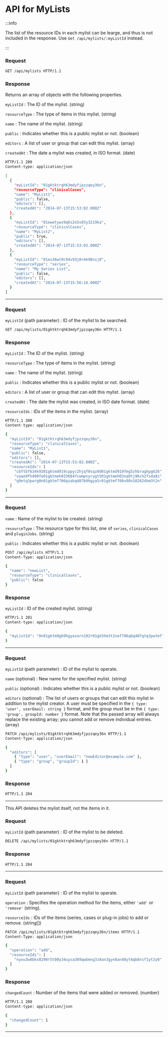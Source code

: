 # API for MyLists

<ApiPreamble verb="get" path="/mylists" />

:::info

The list of the resource IDs in each mylist can be learge, and thus is not included in the response. Use `Get /api/mylists/:myListId` instead.

:::

### Request

```bash title="Example"
GET /api/mylists HTTP/1.1
```

### Response

Returns an array of objects with the following properties.

`myListId`
: The ID of the mylist. (string)

`resourceType`
: The type of items in this mylist. (string)

`name`
: The name of the mylist. (string)

`public`
: Indicates whether this is a public mylist or not. (boolean)

`editors`
: A list of user or group that can edit this mylist. (array)

`createdAt`
: The date a mylist was created, in ISO format. (date)

```bash title="Example"
HTTP/1.1 200
Content-type: application/json

[
  {
    "myListId": "01gktktrqh63mdyfjpzzqey36n",
    "resourceType": "clinicalCases",
    "name": "MyList1",
    "public": false,
    "editors": [],
    "createdAt": "2014-07-13T15:53:02.000Z"
  },
  {
    "myListId": "01ewetywx9q6s2n5s03y3219ka",
    "resourceType": "clinicalCases",
    "name": "MyList2",
    "public": true,
    "editors": [],
    "createdAt": "2014-07-13T15:53:02.000Z"
  },
  {
    "myListId": "01ex36wt9c94s93j0rmk98nsj0",
    "resourceType": "series",
    "name": "My Series List",
    "public": false,
    "editors": [],
    "createdAt": "2014-07-13T15:56:16.000Z"
  }
]
```

---

<ApiPreamble verb="get" path="/mylists/:myListId" />

### Request

`myListId` (path parameter)
: ID of the mylist to be searched.

```bash title="Example"
GET /api/mylists/01gktktrqh63mdyfjpzzqey36n HTTP/1.1
```

### Response

`myListId`
: The ID of the mylist. (string)

`resourceType`
: The type of items in the mylist. (string)

`name`
: The name of the mylist. (string)

`public`
: Indicates whether this is a public mylist or not. (boolean)

`editors`
: A list of user or group that can edit this mylist. (array)

`createdAt`
: The date the mylist was created, in ISO date format. (date)

`resourceIds`
: IDs of the items in the mylist. (array)

```bash title="Example"
HTTP/1.1 200
Content-type: application/json

{
  "myListId": "01gktktrqh63mdyfjpzzqey36n",
  "resourceType": "clinicalCases",
  "name": "MyList1",
  "public": false,
  "editors": [],
  "createdAt": "2014-07-13T15:53:02.000Z",
  "resourceIds": [
    "cbftbf634k9301gktmd919cppyc2hjqf0sqz0d01gktmd919fmg5zhbraghpg626",
    "vaae9fh490fe01gktmeh0336847cwmpnyrygt501gktmeh03xq0tj96ch2fsda8z",
    "q9etq3pwrg0n01gktmf706qzabq407b9hgya5r01gktmf706x98n102024hm3t2n"
  ]
}
```

---

<ApiPreamble verb="post" path="/mylists" />

### Request

`name`
: Name of the mylist to be created. (string)

`resourceType`
: The resource type for this list, one of `series`, `clinicalCases` and `pluginJobs`. (string)

`public`
: Indicates whether this is a public mylist or not. (boolean)

```bash title="Example"
POST /api/mylists HTTP/1.1
Content-Type: application/json

{
  "name": "newList",
  "resourceType": "clinicalCases",
  "public": false
}
```

### Response

`myListId`
: ID of the created mylist. (string)

```bash title="Example"
HTTP/1.1 201
Content-type: application/json

{
  "myListId": "0n01gktm9gb9hgyazarn102r01gk5hm3t2nef706qbq407qtq3pwtmf706x98240"
}
```

---

<ApiPreamble verb="patch" path="/mylists/:myListId" />

### Request

`myListId` (path parameter)
: ID of the mylist to operate.

`name` (optional)
: New name for the specified mylist. (string)

`public` (optional)
: Indicates whether this is a public mylist or not. (boolean)

`editors` (optional)
: The list of users or groups that can edit this mylist in addition to the mylist creator. A user must be specified in the `{ type: 'user', userEmail: string }` format, and the group must be in the `{ type: 'group', groupId: number }` format. Note that the passed array will always replace the existing array; you cannot add or remove individual entries. (array)

```bash title="Example"
PATCH /api/mylists/01gktktrqh63mdyfjpzzqey36n HTTP/1.1
Content-Type: application/json

{
  "editors": [
    { "type": "user", "userEmail": "newEditor@example.com" },
    { "type": "group", "groupId": 1 }
  ]
}
```

### Response

```bash title="Example"
HTTP/1.1 204
```

---

<ApiPreamble verb="delete" path="/mylists/:myListId" />

This API deletes the mylist itself, not the items in it.

### Request

`myListId` (path parameter)
: ID of the mylist to be deleted.

```bash title="Example"
DELETE /api/mylists/01gktktrqh63mdyfjpzzqey36n HTTP/1.1
```

### Response

```bash title="Example"
HTTP/1.1 204
```

---

<ApiPreamble verb="patch" path="/mylists/:myListId/items" />

### Request

`myListId` (path parameter)
: ID of the mylist to operate.

`operation`
: Specifies the operation method for the items, either `'add'` or `'remove'` (string).

`resourceIds`
: IDs of the items (series, cases or plug-in jobs) to add or remove. (string[])

```bash title="Example"
PATCH /api/mylists/01gktktrqh63mdyfjpzzqey36n/items HTTP/1.1
Content-Type: application/json

{
  "operation": "add",
  "resourceIds": [
    "nyou3w8bks0290r5t00y34uysa389qwbmng3z8an3gyn8an48yt6qb8nsf1yt2y8"
  ]
}
```

### Response

`changedCount`
: Number of the items that were added or removed. (number)

```bash title="Example"
HTTP/1.1 200
Content-type: application/json

{
  "changedCount": 1
}
```

---

